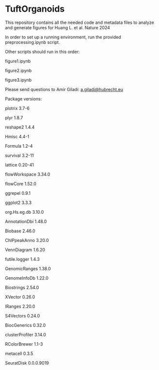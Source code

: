 # TuftOrganoids

This repository contains all the needed code and metadata files to analyze and generate figures for Huang L. et al. Nature 2024

In order to set up a running environment, run the provided preprocessing.ipynb script.

Other scripts should run in this order:

figure1.ipynb

figure2.ipynb

figure3.ipynb

Please send questions to Amir Giladi: a.giladi@hubrecht.eu

Package versions:

plotrix	3.7-6

plyr	1.8.7

reshape2	1.4.4

Hmisc	4.4-1

Formula	1.2-4

survival	3.2-11

lattice	0.20-41

flowWorkspace	3.34.0

flowCore	1.52.0

ggrepel	0.9.1

ggplot2	3.3.3

org.Hs.eg.db	3.10.0

AnnotationDbi	1.48.0

Biobase	2.46.0

ChIPpeakAnno	3.20.0

VennDiagram	1.6.20

futile.logger	1.4.3

GenomicRanges	1.38.0

GenomeInfoDb	1.22.0

Biostrings	2.54.0

XVector	0.26.0

IRanges	2.20.0

S4Vectors	0.24.0

BiocGenerics	0.32.0

clusterProfiler	3.14.0

RColorBrewer	1.1-3

metacell	0.3.5

SeuratDisk	0.0.0.9019

